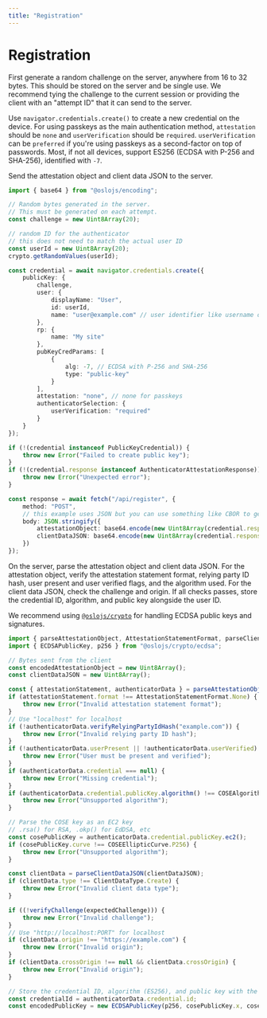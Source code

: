 ```yaml
---
title: "Registration"
---
```


# Registration

First generate a random challenge on the server, anywhere from 16 to 32 bytes. This should be stored on the server and be single use. We recommend tying the challenge to the current session or providing the client with an "attempt ID" that it can send to the server.

Use `navigator.credentials.create()` to create a new credential on the device. For using passkeys as the main authentication method, `attestation` should be `none` and `userVerification` should be `required`. `userVerification` can be `preferred` if you're using passkeys as a second-factor on top of passwords. Most, if not all devices, support ES256 (ECDSA with P-256 and SHA-256), identified with `-7`.

Send the attestation object and client data JSON to the server.

```ts
import { base64 } from "@oslojs/encoding";

// Random bytes generated in the server.
// This must be generated on each attempt.
const challenge = new Uint8Array(20);

// random ID for the authenticator
// this does not need to match the actual user ID
const userId = new Uint8Array(20);
crypto.getRandomValues(userId);

const credential = await navigator.credentials.create({
	publicKey: {
		challenge,
		user: {
			displayName: "User",
			id: userId,
			name: "user@example.com" // user identifier like username or email
		},
		rp: {
			name: "My site"
		},
		pubKeyCredParams: [
			{
				alg: -7, // ECDSA with P-256 and SHA-256
				type: "public-key"
			}
		],
		attestation: "none", // none for passkeys
		authenticatorSelection: {
			userVerification: "required"
		}
	}
});

if (!(credential instanceof PublicKeyCredential)) {
	throw new Error("Failed to create public key");
}
if (!(credential.response instanceof AuthenticatorAttestationResponse)) {
	throw new Error("Unexpected error");
}

const response = await fetch("/api/register", {
	method: "POST",
	// this example uses JSON but you can use something like CBOR to get something more compact
	body: JSON.stringify({
		attestationObject: base64.encode(new Uint8Array(credential.response.attestationObject)),
		clientDataJSON: base64.encode(new Uint8Array(credential.response.clientDataJSON))
	})
});
```

On the server, parse the attestation object and client data JSON. For the attestation object, verify the attestation statement format, relying party ID hash, user present and user verified flags, and the algorithm used. For the client data JSON, check the challenge and origin. If all checks passes, store the credential ID, algorithm, and public key alongside the user ID.

We recommend using [`@oslojs/crypto`](https://crypto.oslojs.dev) for handling ECDSA public keys and signatures.

```ts
import { parseAttestationObject, AttestationStatementFormat, parseClientDataJSON } from "@oslojs/webauthn";
import { ECDSAPublicKey, p256 } from "@oslojs/crypto/ecdsa";

// Bytes sent from the client
const encodedAttestationObject = new Uint8Array();
const clientDataJSON = new Uint8Array();

const { attestationStatement, authenticatorData } = parseAttestationObject(encodedAttestationObject);
if (attestationStatement.format !== AttestationStatementFormat.None) {
	throw new Error("Invalid attestation statement format");
}
// Use "localhost" for localhost
if (!authenticatorData.verifyRelyingPartyIdHash("example.com")) {
	throw new Error("Invalid relying party ID hash");
}
if (!authenticatorData.userPresent || !authenticatorData.userVerified) {
	throw new Error("User must be present and verified");
}
if (authenticatorData.credential === null) {
	throw new Error("Missing credential");
}
if (authenticatorData.credential.publicKey.algorithm() !== COSEAlgorithm.ES256) {
	throw new Error("Unsupported algorithm");
}

// Parse the COSE key as an EC2 key
// .rsa() for RSA, .okp() for EdDSA, etc
const cosePublicKey = authenticatorData.credential.publicKey.ec2();
if (cosePublicKey.curve !== COSEEllipticCurve.P256) {
	throw new Error("Unsupported algorithm");
}

const clientData = parseClientDataJSON(clientDataJSON);
if (clientData.type !== ClientDataType.Create) {
	throw new Error("Invalid client data type");
}

if ((!verifyChallenge(expectedChallenge))) {
	throw new Error("Invalid challenge");
}
// Use "http://localhost:PORT" for localhost
if (clientData.origin !== "https://example.com") {
	throw new Error("Invalid origin");
}
if (clientData.crossOrigin !== null && clientData.crossOrigin) {
	throw new Error("Invalid origin");
}

// Store the credential ID, algorithm (ES256), and public key with the user's user ID
const credentialId = authenticatorData.credential.id;
const encodedPublicKey = new ECDSAPublicKey(p256, cosePublicKey.x, cosePublicKey.y).encodeSEC1Uncompressed();
```
